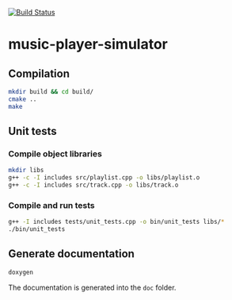 [![Build Status](https://travis-ci.org/jean553/music-player-simulator.svg?branch=master)](https://travis-ci.org/jean553/music-player-simulator)

# music-player-simulator

## Compilation

```sh
mkdir build && cd build/
cmake ..
make
```

## Unit tests

### Compile object libraries

```sh
mkdir libs
g++ -c -I includes src/playlist.cpp -o libs/playlist.o
g++ -c -I includes src/track.cpp -o libs/track.o
```

### Compile and run tests

```sh
g++ -I includes tests/unit_tests.cpp -o bin/unit_tests libs/*
./bin/unit_tests
```

## Generate documentation

```sh
doxygen
```

The documentation is generated into the `doc` folder.
